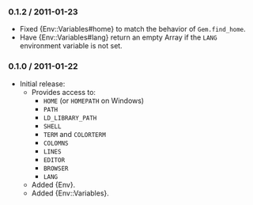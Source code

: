 ### 0.1.2 / 2011-01-23

* Fixed {Env::Variables#home} to match the behavior of `Gem.find_home`.
* Have {Env::Variables#lang} return an empty Array if the `LANG`
  environment variable is not set.

### 0.1.0 / 2011-01-22

* Initial release:
  * Provides access to:
    * `HOME` (or `HOMEPATH` on Windows)
    * `PATH`
    * `LD_LIBRARY_PATH`
    * `SHELL`
    * `TERM` and `COLORTERM`
    * `COLOMNS`
    * `LINES`
    * `EDITOR`
    * `BROWSER`
    * `LANG`
  * Added {Env}.
  * Added {Env::Variables}.

